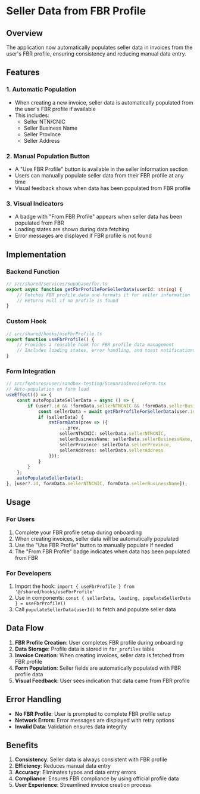 # Seller Data from FBR Profile

## Overview

The application now automatically populates seller data in invoices from the user's FBR profile, ensuring consistency and reducing manual data entry.

## Features

### 1. Automatic Population
- When creating a new invoice, seller data is automatically populated from the user's FBR profile if available
- This includes:
  - Seller NTN/CNIC
  - Seller Business Name
  - Seller Province
  - Seller Address

### 2. Manual Population Button
- A "Use FBR Profile" button is available in the seller information section
- Users can manually populate seller data from their FBR profile at any time
- Visual feedback shows when data has been populated from FBR profile

### 3. Visual Indicators
- A badge with "From FBR Profile" appears when seller data has been populated from FBR
- Loading states are shown during data fetching
- Error messages are displayed if FBR profile is not found

## Implementation

### Backend Function
```typescript
// src/shared/services/supabase/fbr.ts
export async function getFbrProfileForSellerData(userId: string) {
    // Fetches FBR profile data and formats it for seller information
    // Returns null if no profile is found
}
```

### Custom Hook
```typescript
// src/shared/hooks/useFbrProfile.ts
export function useFbrProfile() {
    // Provides a reusable hook for FBR profile data management
    // Includes loading states, error handling, and toast notifications
}
```

### Form Integration
```typescript
// src/features/user/sandbox-testing/ScenarioInvoiceForm.tsx
// Auto-population on form load
useEffect(() => {
    const autoPopulateSellerData = async () => {
        if (user?.id && !formData.sellerNTNCNIC && !formData.sellerBusinessName) {
            const sellerData = await getFbrProfileForSellerData(user.id);
            if (sellerData) {
                setFormData(prev => ({
                    ...prev,
                    sellerNTNCNIC: sellerData.sellerNTNCNIC,
                    sellerBusinessName: sellerData.sellerBusinessName,
                    sellerProvince: sellerData.sellerProvince,
                    sellerAddress: sellerData.sellerAddress
                }));
            }
        }
    };
    autoPopulateSellerData();
}, [user?.id, formData.sellerNTNCNIC, formData.sellerBusinessName]);
```

## Usage

### For Users
1. Complete your FBR profile setup during onboarding
2. When creating invoices, seller data will be automatically populated
3. Use the "Use FBR Profile" button to manually populate if needed
4. The "From FBR Profile" badge indicates when data has been populated from FBR

### For Developers
1. Import the hook: `import { useFbrProfile } from '@/shared/hooks/useFbrProfile'`
2. Use in components: `const { sellerData, loading, populateSellerData } = useFbrProfile()`
3. Call `populateSellerData(userId)` to fetch and populate seller data

## Data Flow

1. **FBR Profile Creation**: User completes FBR profile during onboarding
2. **Data Storage**: Profile data is stored in `fbr_profiles` table
3. **Invoice Creation**: When creating invoices, seller data is fetched from FBR profile
4. **Form Population**: Seller fields are automatically populated with FBR profile data
5. **Visual Feedback**: User sees indication that data came from FBR profile

## Error Handling

- **No FBR Profile**: User is prompted to complete FBR profile setup
- **Network Errors**: Error messages are displayed with retry options
- **Invalid Data**: Validation ensures data integrity

## Benefits

1. **Consistency**: Seller data is always consistent with FBR profile
2. **Efficiency**: Reduces manual data entry
3. **Accuracy**: Eliminates typos and data entry errors
4. **Compliance**: Ensures FBR compliance by using official profile data
5. **User Experience**: Streamlined invoice creation process 